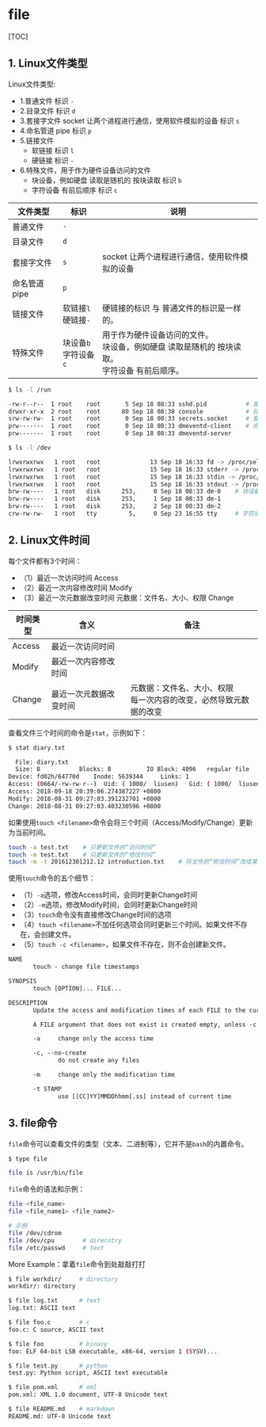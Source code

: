 
# file

[TOC]

## 1. Linux文件类型

Linux文件类型:

- 1.普通文件    标识 `-`
- 2.目录文件    标识 `d`
- 3.套接字文件  socket 让两个进程进行通信，使用软件模拟的设备   标识 `s`
- 4.命名管道 pipe  标识 `p`
- 5.链接文件    
    - 软链接 标识 `l`
    - 硬链接 标识 `-`
- 6.特殊文件，用于作为硬件设备访问的文件
    - 块设备，例如硬盘  读取是随机的  按块读取   标识 `b`
    - 字符设备 有前后顺序    标识 `c`




| 文件类型     | 标识                 | 说明                                                         |
| ------------ | -------------------- | ------------------------------------------------------------ |
| 普通文件     | `-`                  |                                                              |
| 目录文件     | `d`                  |                                                              |
| 套接字文件   | `s`                  | socket 让两个进程进行通信，使用软件模拟的设备                |
| 命名管道pipe | `p`                  |                                                              |
| 链接文件     | 软链接`l`<br/>硬链接`-`   | 硬链接的标识 与 普通文件的标识是一样的。 |
| 特殊文件     | 块设备`b`<br/>字符设备`c` | 用于作为硬件设备访问的文件。<br/>块设备，例如硬盘  读取是随机的  按块读取。<br/>字符设备 有前后顺序。 |


```bash
$ ls -l /run

-rw-r--r--  1 root    root       5 Sep 18 08:33 sshd.pid           # 普通文件
drwxr-xr-x  2 root    root      80 Sep 18 08:38 console            # 目录文件
srw-rw-rw-  1 root    root       0 Sep 18 08:33 secrets.socket     # 套接字文件
prw-------  1 root    root       0 Sep 18 08:33 dmeventd-client    # 命名管道pipe
prw-------  1 root    root       0 Sep 18 08:33 dmeventd-server
```


```bash
$ ls -l /dev

lrwxrwxrwx   1 root   root              13 Sep 18 16:33 fd -> /proc/self/fd    # 软链接
lrwxrwxrwx   1 root   root              15 Sep 18 16:33 stderr -> /proc/self/fd/2
lrwxrwxrwx   1 root   root              15 Sep 18 16:33 stdin -> /proc/self/fd/0
lrwxrwxrwx   1 root   root              15 Sep 18 16:33 stdout -> /proc/self/fd/1
brw-rw----   1 root   disk      253,     0 Sep 18 08:33 dm-0    # 块设备
brw-rw----   1 root   disk      253,     1 Sep 18 08:33 dm-1
brw-rw----   1 root   disk      253,     2 Sep 18 08:33 dm-2
crw-rw-rw-   1 root   tty         5,     0 Sep 23 16:55 tty     # 字符设备
```

## 2. Linux文件时间

每个文件都有3个时间：

- （1）最近一次访问时间   Access
- （2）最近一次内容修改时间   Modify
- （3）最近一次元数据改变时间  元数据：文件名、大小、权限 Change



| 时间类型 | 含义                   | 备注                                                         |
| -------- | ---------------------- | ------------------------------------------------------------ |
| Access   | 最近一次访问时间       |                                                              |
| Modify   | 最近一次内容修改时间   |                                                              |
| Change   | 最近一次元数据改变时间 | 元数据：文件名、大小、权限<br/>每一次内容的改变，必然导致元数据的改变 |


查看文件三个时间的命令是`stat`，示例如下：

```bash
$ stat diary.txt 

  File: diary.txt
  Size: 8         	Blocks: 8          IO Block: 4096   regular file
Device: fd02h/64770d	Inode: 5639344     Links: 1
Access: (0664/-rw-rw-r--)  Uid: ( 1000/  liusen)   Gid: ( 1000/  liusen)
Access: 2018-09-18 20:39:06.274387227 +0800
Modify: 2018-08-31 09:27:03.391232701 +0800
Change: 2018-08-31 09:27:03.403230596 +0800
```

如果使用`touch <filename>`命令会将三个时间（Access/Modify/Change）更新为当前时间。

```bash
touch -a test.txt    # 只更新文件的“访问时间”
touch -m test.txt    # 只更新文件的“修改时间”
touch -m -t 201612301212.12 introduction.txt    # 将文件的“修改时间”改成某个时间点
```

使用`touch`命令的五个细节：

- （1）`-a`选项，修改Access时间，会同时更新Change时间
- （2）`-m`选项，修改Modify时间，会同时更新Change时间
- （3）`touch`命令没有直接修改Change时间的选项
- （4）`touch <filename>`不加任何选项会同时更新三个时间。如果文件不存在，会创建文件。
- （5）`touch -c <filename>`，如果文件不存在，则不会创建新文件。

```txt
NAME
       touch - change file timestamps

SYNOPSIS
       touch [OPTION]... FILE...

DESCRIPTION
       Update the access and modification times of each FILE to the current time.

       A FILE argument that does not exist is created empty, unless -c or -h is supplied.

       -a     change only the access time

       -c, --no-create
              do not create any files

       -m     change only the modification time

       -t STAMP
              use [[CC]YY]MMDDhhmm[.ss] instead of current time

```

## 3. file命令

`file`命令可以查看文件的类型（文本、二进制等），它并不是`bash`的内置命令。

```bash
$ type file

file is /usr/bin/file
```

`file`命令的语法和示例：

```bash
file <file_name>
file <file_name1> <file_name2>

# 示例
file /dev/cdrom
file /dev/cpu        # direcotry
file /etc/passwd     # text
```

More Example：拿着`file`命令到处敲敲打打

```bash
$ file workdir/     # directory
workdir/: directory

$ file log.txt      # text
log.txt: ASCII text

$ file foo.c        # c
foo.c: C source, ASCII text

$ file foo          # binary
foo: ELF 64-bit LSB executable, x86-64, version 1 (SYSV)...

$ file test.py      # python
test.py: Python script, ASCII text executable

$ file pom.xml      # xml
pom.xml: XML 1.0 document, UTF-8 Unicode text

$ file README.md    # markdown
README.md: UTF-8 Unicode text
```